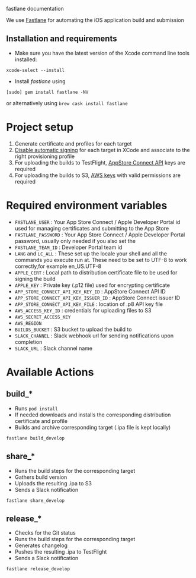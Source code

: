 fastlane documentation

We use [Fastlane](https://docs.fastlane.tools/) for automating the iOS application build and submission

## Installation and requirements

* Make sure you have the latest version of the Xcode command line tools installed:

```
xcode-select --install
```

* Install _fastlane_ using
```
[sudo] gem install fastlane -NV
```
or alternatively using `brew cask install fastlane`

# Project setup

1. Generate certificate and profiles for each target
2. [Disable automatic signing](https://developer.apple.com/library/archive/documentation/Security/Conceptual/CodeSigningGuide/Procedures/Procedures.html#//apple_ref/doc/uid/TP40005929-CH4-SW7) for each target in XCode and associate to the right provisioning profile
3. For uploading the builds to TestFlight, [AppStore Connect API](https://developer.apple.com/documentation/appstoreconnectapi/creating_api_keys_for_app_store_connect_api) keys are required
4. For uploading the builds to S3, [AWS keys](https://docs.aws.amazon.com/general/latest/gr/aws-sec-cred-types.html#access-keys-and-secret-access-keys) with valid permissions are required

# Required environment variables

* `FASTLANE_USER`                         : Your App Store Connect / Apple Developer Portal id used for managing certificates and submitting to the App Store
* `FASTLANE_PASSWORD`                     : Your App Store Connect / Apple Developer Portal password, usually only needed if you also set the 
* `FASTLANE_TEAM_ID`                      : Developer Portal team id
* `LANG` and `LC_ALL`                     : These set up the locale your shell and all the commands you execute run at. These need to be set to UTF-8 to work correctly,for example en_US.UTF-8
* `APPLE_CERT`                            : Local path to distribution certificate file to be used for signing the build 
* `APPLE_KEY`                             : Private key (.p12 file) used for encrypting certificate
* `APP_STORE_CONNECT_API_KEY_KEY_ID`      : AppStore Connect API ID
* `APP_STORE_CONNECT_API_KEY_ISSUER_ID`   : AppStore Connect issuer ID
* `APP_STORE_CONNECT_API_KEY_FILE`        : location of .p8 API key file
* `AWS_ACCESS_KEY_ID`                     : credentials for uploading files to S3
* `AWS_SECRET_ACCESS_KEY`
* `AWS_REGION`
* `BUILDS_BUCKET`                         : S3 bucket to upload the build to
* `SLACK_CHANNEL`                         : Slack webhook url for sending notifications upon completion  
* `SLACK_URL`                             : Slack channel name

# Available Actions

## build_*
* Runs `pod install`
* If needed downloads and installs the corresponding distribution certificate and profile
* Builds and archive corresponding target (.ipa file is kept locally)
```
fastlane build_develop
```

## share_*
* Runs the build steps for the corresponding target
* Gathers build version
* Uploads the resulting .ipa to S3
* Sends a Slack notification
```
fastlane share_develop
```

## release_*
* Checks for the Git status
* Runs the build steps for the corresponding target
* Generates changelog
* Pushes the resulting .ipa to TestFlight
* Sends a Slack notification
```
fastlane release_develop
```
